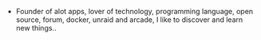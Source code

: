 - Founder of alot apps, lover of technology, programming language, open source, forum, docker, unraid and arcade, I like to discover and learn new things..
  <br>




































































































































































































































































































































































































































































































































































































